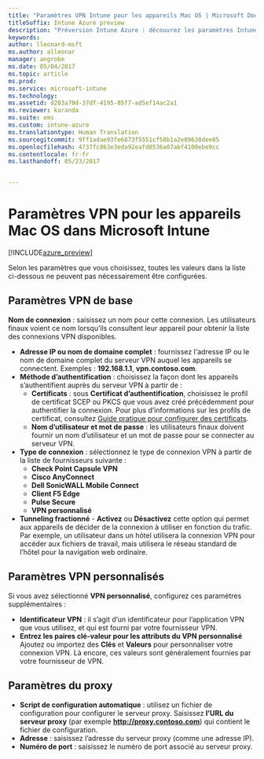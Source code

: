 ```yaml
---
title: "Paramètres VPN Intune pour les appareils Mac OS | Microsoft Docs"
titleSuffix: Intune Azure preview
description: "Préversion Intune Azure : découvrez les paramètres Intune que vous pouvez utiliser pour configurer des connexions VPN sur les appareils Mac OS."
keywords: 
author: lleonard-msft
ms.author: alleonar
manager: angrobe
ms.date: 05/04/2017
ms.topic: article
ms.prod: 
ms.service: microsoft-intune
ms.technology: 
ms.assetid: d203a70d-37df-4195-85f7-ad5ef14ac2a1
ms.reviewer: karanda
ms.suite: ems
ms.custom: intune-azure
ms.translationtype: Human Translation
ms.sourcegitcommit: 9ff1adae93fe6873f5551cf58b1a2e89638dee85
ms.openlocfilehash: 4737fc863e3eda92eafd0536a07abf4100ebe9cc
ms.contentlocale: fr-fr
ms.lasthandoff: 05/23/2017


---
```


# <a name="vpn-settings-for-macos-devices-in-microsoft-intune"></a>Paramètres VPN pour les appareils Mac OS dans Microsoft Intune

[!INCLUDE[azure_preview](./includes/azure_preview.md)]

Selon les paramètres que vous choisissez, toutes les valeurs dans la liste ci-dessous ne peuvent pas nécessairement être configurées.

## <a name="base-vpn-settings"></a>**Paramètres VPN de base**

**Nom de connexion** : saisissez un nom pour cette connexion. Les utilisateurs finaux voient ce nom lorsqu’ils consultent leur appareil pour obtenir la liste des connexions VPN disponibles.
- **Adresse IP ou nom de domaine complet** : fournissez l'adresse IP ou le nom de domaine complet du serveur VPN auquel les appareils se connectent. Exemples : **192.168.1.1**, **vpn.contoso.com**.
- **Méthode d’authentification** : choisissez la façon dont les appareils s’authentifient auprès du serveur VPN à partir de :
    - **Certificats** : sous **Certificat d’authentification**, choisissez le profil de certificat SCEP ou PKCS que vous avez créé précédemment pour authentifier la connexion. Pour plus d’informations sur les profils de certificat, consultez [Guide pratique pour configurer des certificats](certificates-configure.md).
    - **Nom d’utilisateur et mot de passe** : les utilisateurs finaux doivent fournir un nom d’utilisateur et un mot de passe pour se connecter au serveur VPN.
- **Type de connexion** : sélectionnez le type de connexion VPN à partir de la liste de fournisseurs suivante :
    - **Check Point Capsule VPN**
    - **Cisco AnyConnect**
    - **Dell SonicWALL Mobile Connect**
    - **Client F5 Edge**
    - **Pulse Secure**
    - **VPN personnalisé**
- **Tunneling fractionné** - **Activez** ou **Désactivez** cette option qui permet aux appareils de décider de la connexion à utiliser en fonction du trafic. Par exemple, un utilisateur dans un hôtel utilisera la connexion VPN pour accéder aux fichiers de travail, mais utilisera le réseau standard de l’hôtel pour la navigation web ordinaire.

<!--- **Per-app VPN** - Select this option if you want to associate this VPN connection with an iOS or macOS app so that the connection will be opened when the app is run. You can associate the VPN profile with an app when you assign the software. For more information, see [How to assign and monitor apps](apps-deploy.md). --->

## <a name="custom-vpn-settings"></a>Paramètres VPN personnalisés

Si vous avez sélectionné **VPN personnalisé**, configurez ces paramètres supplémentaires :

- **Identificateur VPN** : il s’agit d’un identificateur pour l’application VPN que vous utilisez, et qui est fourni par votre fournisseur VPN.
- **Entrez les paires clé-valeur pour les attributs du VPN personnalisé** Ajoutez ou importez des **Clés** et **Valeurs** pour personnaliser votre connexion VPN. Là encore, ces valeurs sont généralement fournies par votre fournisseur de VPN.


## <a name="proxy-settings"></a>Paramètres du proxy

- **Script de configuration automatique** : utilisez un fichier de configuration pour configurer le serveur proxy. Saisissez **l’URL du serveur proxy** (par exemple **http://proxy.contoso.com**) qui contient le fichier de configuration.
- **Adresse** : saisissez l’adresse du serveur proxy (comme une adresse IP).
- **Numéro de port** : saisissez le numéro de port associé au serveur proxy.

